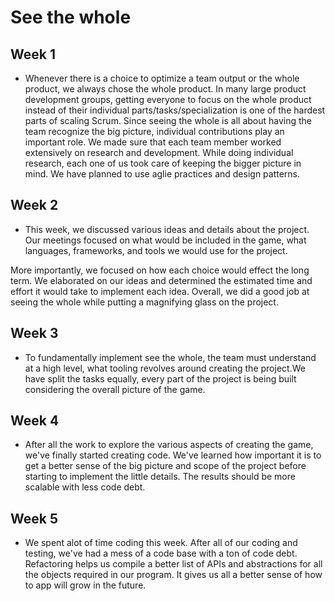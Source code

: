 # See the whole 

## Week 1
* Whenever there is a choice to optimize a team output or the whole product, we always chose the whole product. 
In many large product development groups, getting everyone to focus on the whole product instead of their individual parts/tasks/specialization is one of the hardest parts of scaling Scrum. Since seeing the whole is all about having the team recognize the big picture, individual contributions play an important role. We made sure that each team member worked extensively on research and development. While doing individual research, each one of us took care of keeping the bigger picture in mind. We have planned to use aglie practices and design patterns. 

## Week 2

* This week, we discussed various ideas and details about the project. Our meetings focused on what would be included in the game, what languages, frameworks, and tools we would use for the project. 

More importantly, we focused on how each choice would effect the long term. We elaborated on our ideas and determined the estimated time and effort it would take to implement each idea. Overall, we did a good job at seeing the whole while putting a magnifying glass on the project.

## Week 3

* To fundamentally implement see the whole, the team must understand at a high level, what tooling revolves around creating the project.We have split the tasks equally, every part of the project is being built considering the overall picture of the game.

## Week 4

* After all the work to explore the various aspects of creating the game, we've finally started creating code. We've learned how important it is to get a better sense of the big picture and scope of the project before starting to implement the little details. The results should be more scalable with less code debt.

## Week 5

* We spent alot of time coding this week. After all of our coding and testing, we've had a mess of a code base with a ton of code debt. Refactoring helps us compile a better list of APIs and abstractions for all the objects required in our program. It gives us all a better sense of how to app will grow in the future.


